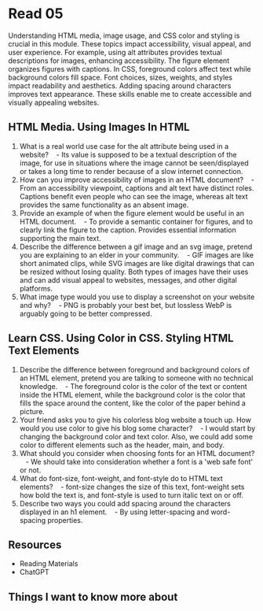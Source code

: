 # Read 05

Understanding HTML media, image usage, and CSS color and styling is crucial in this module. These topics impact accessibility, visual appeal, and user experience. For example, using alt attributes provides textual descriptions for images, enhancing accessibility. The figure element organizes figures with captions. In CSS, foreground colors affect text while background colors fill space. Font choices, sizes, weights, and styles impact readability and aesthetics. Adding spacing around characters improves text appearance. These skills enable me to create accessible and visually appealing websites.

## HTML Media. Using Images In HTML

1. What is a real world use case for the alt attribute being used in a website?
   - Its value is supposed to be a textual description of the image, for use in situations where the image cannot be seen/displayed or takes a long time to render because of a slow internet connection.
2. How can you improve accessibility of images in an HTML document?
   - From an accessibility viewpoint, captions and alt text have distinct roles. Captions benefit even people who can see the image, whereas alt text provides the same functionality as an absent image.
3. Provide an example of when the figure element would be useful in an HTML document.
   - To provide a semantic container for figures, and to clearly link the figure to the caption. Provides essential information supporting the main text.
4. Describe the difference between a gif image and an svg image, pretend you are explaining to an elder in your community.
   - GIF images are like short animated clips, while SVG images are like digital drawings that can be resized without losing quality. Both types of images have their uses and can add visual appeal to websites, messages, and other digital platforms.
5. What image type would you use to display a screenshot on your website and why?
   - PNG is probably your best bet, but lossless WebP is arguably going to be better compressed.

## Learn CSS. Using Color in CSS. Styling HTML Text Elements

1. Describe the difference between foreground and background colors of an HTML element, pretend you are talking to someone with no technical knowledge.
   - The foreground color is the color of the text or content inside the HTML element, while the background color is the color that fills the space around the content, like the color of the paper behind a picture.
2. Your friend asks you to give his colorless blog website a touch up. How would you use color to give his blog some character?
   - I would start by changing the background color and text color. Also, we could add some color to different elements such as the header, main, and body.
3. What should you consider when choosing fonts for an HTML document?
   - We should take into consideration whether a font is a 'web safe font' or not.
4. What do font-size, font-weight, and font-style do to HTML text elements?
   - font-size changes the size of this text, font-weight sets how bold the text is, and font-style is used to turn italic text on or off.
5. Describe two ways you could add spacing around the characters displayed in an h1 element.
   - By using letter-spacing and word-spacing properties. 

## Resources

- Reading Materials
- ChatGPT

## Things I want to know more about